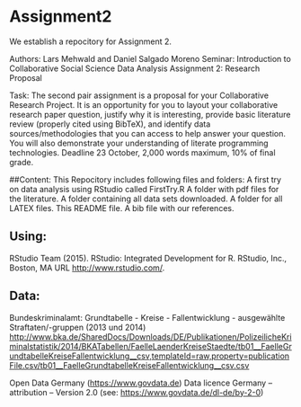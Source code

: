 # Assignment2
We establish a repocitory for Assignment 2. 

Authors: Lars Mehwald and Daniel Salgado Moreno
Seminar: Introduction to Collaborative Social Science Data Analysis
Assignment 2: Research Proposal 

Task: The second pair assignment is a proposal for your Collaborative Research Project. It is an opportunity for you to layout your collaborative research paper question, justify why it is interesting, provide basic literature review (properly cited using BibTeX), and identify data sources/methodologies that you can access to help answer your question. You will also demonstrate your understanding of literate programming technologies. Deadline 23 October, 2,000 words maximum, 10% of final grade.

##Content: 
This Repocitory includes following files and folders: 
A first try on data analysis using RStudio called FirstTry.R 
A folder with pdf files for the literature. 
A folder containing all data sets downloaded. 
A folder for all LATEX files. 
This README file.
A bib file with our references.


## Using: 
RStudio Team (2015). RStudio: Integrated Development for R. RStudio, Inc., Boston, MA URL http://www.rstudio.com/.

## Data:
Bundeskriminalamt: Grundtabelle - Kreise - Fallentwicklung - ausgewählte Straftaten/-gruppen (2013 und 2014)
http://www.bka.de/SharedDocs/Downloads/DE/Publikationen/PolizeilicheKriminalstatistik/2014/BKATabellen/FaelleLaenderKreiseStaedte/tb01__FaelleGrundtabelleKreiseFallentwicklung__csv,templateId=raw,property=publicationFile.csv/tb01__FaelleGrundtabelleKreiseFallentwicklung__csv.csv

Open Data Germany (https://www.govdata.de)
Data licence Germany – attribution – Version 2.0 (see: https://www.govdata.de/dl-de/by-2-0)